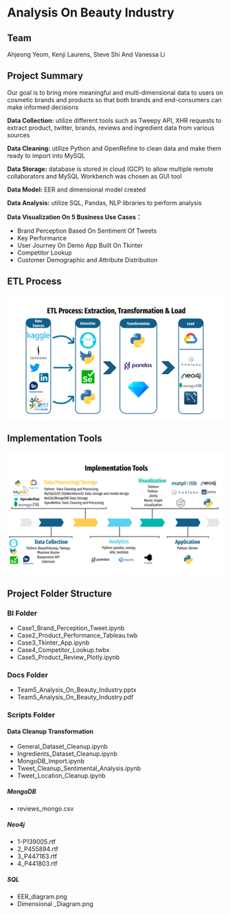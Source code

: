 # Analysis On Beauty Industry

## Team
Ahjeong Yeom, Kenji Laurens, Steve Shi And Vanessa Li

## Project Summary
Our goal is to bring more meaningful and multi-dimensional data to users on cosmetic brands and products so that both brands and end-consumers can make informed decisions  

**Data Collection:** utilize different tools such as Tweepy API, XHR requests to extract product, twitter, brands, reviews and ingredient data from various sources

**Data Cleaning:**  utilize Python and OpenRefine to clean data and make them ready to import into MySQL

**Data Storage:** database is stored in cloud (GCP) to allow multiple remote collaborators and MySQL Workbench was chosen as GUI tool

**Data Model:** EER and dimensional model created 

**Data Analysis:** utilize SQL, Pandas, NLP libraries to perform analysis

**Data Visualization On 5 Business Use Cases：**
- Brand Perception Based On Sentiment Of Tweets
- Key Performance
- User Journey On Demo App Built On Tkinter
- Competitor Lookup
- Customer Demographic and Attribute Distribution

## ETL Process
![image](ETLprocess.png)

## Implementation Tools
![image](Tools.png)


## Project Folder Structure
### BI Folder
- Case1_Brand_Perception_Tweet.ipynb
- Case2_Product_Performance_Tableau.twb
- Case3_Tkinter_App.ipynb
- Case4_Competitor_Lookup.twbx
- Case5_Product_Review_Plotly.ipynb

### Docs Folder
- Team5_Analysis_On_Beauty_Industry.pptx
- Team5_Analysis_On_Beauty_Industry.pdf

### Scripts Folder
#### Data Cleanup Transformation
- General_Dataset_Cleanup.ipynb
- Ingredients_Dataset_Cleanup.ipynb
- MongoDB_Import.ipynb
- Tweet_Cleanup_Sentimental_Analysis.ipynb
- Tweet_Location_Cleanup.ipynb

##### MongoDB
- reviews_mongo.csv

##### Neo4j
- 1-P139005.rtf
- 2_P455894.rtf
- 3_P447163.rtf
- 4_P441803.rtf

##### SQL
- EER_diagram.png
- Dimensional _Diagram.png
